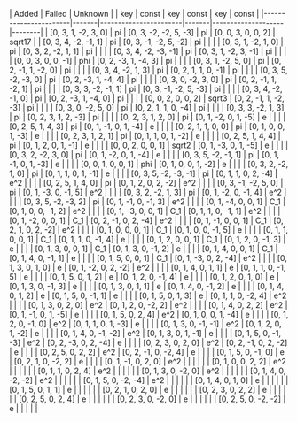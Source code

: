 |             Added             |            Failed             |           Unknown           |
|          key          | const |          key          | const |        key         | const  |
|-----------------------|-------|-----------------------|-------|--------------------|--------|
| [0, 3, 1, -2, 3, 0]   | pi    | [0, 3, -2, -2, 5, -3] | pi    | [0, 0, 3, 0, 0, 2] | sqrt17 |
| [0, 3, 4, -2, -1, 1]  | pi    | [0, 3, -1, -2, 5, -2] | pi    |                    |        |
| [0, 3, 1, -2, 1, 0]   | pi    | [0, 3, 2, -2, 1, 1]   | pi    |                    |        |
| [0, 3, 4, -2, -3, -1] | pi    | [0, 3, 1, -2, 3, -1]  | pi    |                    |        |
| [0, 0, 3, 0, 0, -1]   | phi   | [0, 2, -3, 1, -4, 3]  | pi    |                    |        |
| [0, 3, 1, -2, 5, 0]   | pi    | [0, 2, -1, 1, -2, 0]  | pi    |                    |        |
| [0, 3, 4, -2, 1, 3]   | pi    | [0, 2, 1, 1, 0, -1]   | pi    |                    |        |
| [0, 3, 5, -2, -3, 0]  | pi    | [0, 2, -3, 1, -4, 4]  | pi    |                    |        |
| [0, 3, 0, -2, 3, 0]   | pi    | [0, 2, -1, 1, -2, 1]  | pi    |                    |        |
| [0, 3, 3, -2, -1, 1]  | pi    | [0, 3, -1, -2, 5, -3] | pi    |                    |        |
| [0, 3, 4, -2, -1, 0]  | pi    | [0, 2, -3, 1, -4, 0]  | pi    |                    |        |
| [0, 0, 2, 0, 0, 2]    | sqrt3 | [0, 2, -1, 1, -2, -3] | pi    |                    |        |
| [0, 3, 0, -2, 5, 0]   | pi    | [0, 2, 1, 1, 0, -4]   | pi    |                    |        |
| [0, 3, 3, -2, 1, 3]   | pi    | [0, 2, 3, 1, 2, -3]   | pi    |                    |        |
| [0, 2, 3, 1, 2, 0]    | pi    | [0, 1, -2, 0, 1, -5]  | e     |                    |        |
| [0, 2, 5, 1, 4, 3]    | pi    | [0, 1, -1, 0, 1, -4]  | e     |                    |        |
| [0, 2, 1, 1, 0, 0]    | pi    | [0, 1, 0, 0, 1, -3]   | e     |                    |        |
| [0, 2, 3, 1, 2, 1]    | pi    | [0, 1, 1, 0, 1, -2]   | e     |                    |        |
| [0, 2, 5, 1, 4, 4]    | pi    | [0, 1, 2, 0, 1, -1]   | e     |                    |        |
| [0, 0, 2, 0, 0, 1]    | sqrt2 | [0, 1, -3, 0, 1, -5]  | e     |                    |        |
| [0, 3, 2, -2, 3, 0]   | pi    | [0, 1, -2, 0, 1, -4]  | e     |                    |        |
| [0, 3, 5, -2, -1, 1]  | pi    | [0, 1, -1, 0, 1, -3]  | e     |                    |        |
| [0, 0, 1, 0, 0, 1]    | phi   | [0, 1, 0, 0, 1, -2]   | e     |                    |        |
| [0, 3, 2, -2, 1, 0]   | pi    | [0, 1, 1, 0, 1, -1]   | e     |                    |        |
| [0, 3, 5, -2, -3, -1] | pi    | [0, 1, 1, 0, 2, -4]   | e^2   |                    |        |
| [0, 2, 5, 1, 4, 0]    | pi    | [0, 1, 2, 0, 2, -2]   | e^2   |                    |        |
| [0, 3, -1, -2, 5, 0]  | pi    | [0, 1, -3, 0, -1, 5]  | e^2   |                    |        |
| [0, 3, 2, -2, 1, 3]   | pi    | [0, 1, -2, 0, -1, 4]  | e^2   |                    |        |
| [0, 3, 5, -2, -3, 2]  | pi    | [0, 1, -1, 0, -1, 3]  | e^2   |                    |        |
| [0, 1, -4, 0, 0, 1]   | C_1   | [0, 1, 0, 0, -1, 2]   | e^2   |                    |        |
| [0, 1, -3, 0, 0, 1]   | C_1   | [0, 1, 1, 0, -1, 1]   | e^2   |                    |        |
| [0, 1, -2, 0, 0, 1]   | C_1   | [0, 2, -1, 0, 2, -4]  | e^2   |                    |        |
| [0, 1, -1, 0, 0, 1]   | C_1   | [0, 2, 1, 0, 2, -2]   | e^2   |                    |        |
| [0, 1, 0, 0, 0, 1]    | C_1   | [0, 1, 0, 0, -1, 5]   | e     |                    |        |
| [0, 1, 1, 0, 0, 1]    | C_1   | [0, 1, 1, 0, -1, 4]   | e     |                    |        |
| [0, 1, 2, 0, 0, 1]    | C_1   | [0, 1, 2, 0, -1, 3]   | e     |                    |        |
| [0, 1, 3, 0, 0, 1]    | C_1   | [0, 1, 3, 0, -1, 2]   | e     |                    |        |
| [0, 1, 4, 0, 0, 1]    | C_1   | [0, 1, 4, 0, -1, 1]   | e     |                    |        |
| [0, 1, 5, 0, 0, 1]    | C_1   | [0, 1, -3, 0, 2, -4]  | e^2   |                    |        |
| [0, 1, 3, 0, 1, 0]    | e     | [0, 1, -2, 0, 2, -2]  | e^2   |                    |        |
| [0, 1, 4, 0, 1, 1]    | e     | [0, 1, 1, 0, -1, 5]   | e     |                    |        |
| [0, 1, 5, 0, 1, 2]    | e     | [0, 1, 2, 0, -1, 4]   | e     |                    |        |
| [0, 1, 2, 0, 1, 0]    | e     | [0, 1, 3, 0, -1, 3]   | e     |                    |        |
| [0, 1, 3, 0, 1, 1]    | e     | [0, 1, 4, 0, -1, 2]   | e     |                    |        |
| [0, 1, 4, 0, 1, 2]    | e     | [0, 1, 5, 0, -1, 1]   | e     |                    |        |
| [0, 1, 5, 0, 1, 3]    | e     | [0, 1, 1, 0, -2, 4]   | e^2   |                    |        |
| [0, 1, 3, 0, 2, 0]    | e^2   | [0, 1, 2, 0, -2, 2]   | e^2   |                    |        |
| [0, 1, 4, 0, 2, 2]    | e^2   | [0, 1, -1, 0, 1, -5]  | e     |                    |        |
| [0, 1, 5, 0, 2, 4]    | e^2   | [0, 1, 0, 0, 1, -4]   | e     |                    |        |
| [0, 1, 2, 0, -1, 0]   | e^2   | [0, 1, 1, 0, 1, -3]   | e     |                    |        |
| [0, 1, 3, 0, -1, -1]  | e^2   | [0, 1, 2, 0, 1, -2]   | e     |                    |        |
| [0, 1, 4, 0, -1, -2]  | e^2   | [0, 1, 3, 0, 1, -1]   | e     |                    |        |
| [0, 1, 5, 0, -1, -3]  | e^2   | [0, 2, -3, 0, 2, -4]  | e     |                    |        |
| [0, 2, 3, 0, 2, 0]    | e^2   | [0, 2, -1, 0, 2, -2]  | e     |                    |        |
| [0, 2, 5, 0, 2, 2]    | e^2   | [0, 2, -1, 0, -2, 4]  | e     |                    |        |
| [0, 1, 5, 0, -1, 0]   | e     | [0, 2, 1, 0, -2, 2]   | e     |                    |        |
| [0, 1, -1, 0, 2, 0]   | e^2   |                       |       |                    |        |
| [0, 1, 0, 0, 2, 2]    | e^2   |                       |       |                    |        |
| [0, 1, 1, 0, 2, 4]    | e^2   |                       |       |                    |        |
| [0, 1, 3, 0, -2, 0]   | e^2   |                       |       |                    |        |
| [0, 1, 4, 0, -2, -2]  | e^2   |                       |       |                    |        |
| [0, 1, 5, 0, -2, -4]  | e^2   |                       |       |                    |        |
| [0, 1, 4, 0, 1, 0]    | e     |                       |       |                    |        |
| [0, 1, 5, 0, 1, 1]    | e     |                       |       |                    |        |
| [0, 2, 1, 0, 2, 0]    | e     |                       |       |                    |        |
| [0, 2, 3, 0, 2, 2]    | e     |                       |       |                    |        |
| [0, 2, 5, 0, 2, 4]    | e     |                       |       |                    |        |
| [0, 2, 3, 0, -2, 0]   | e     |                       |       |                    |        |
| [0, 2, 5, 0, -2, -2]  | e     |                       |       |                    |        |